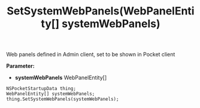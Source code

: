 ﻿---
uid: crmscript_ref_NSPocketStartupData_SetSystemWebPanels
title: SetSystemWebPanels(WebPanelEntity[] systemWebPanels)
intellisense: NSPocketStartupData.SetSystemWebPanels
keywords: NSPocketStartupData, GetSystemWebPanels
so.topic: reference
---

Web panels defined in Admin client, set to be shown in Pocket client

**Parameter:** 
 - **systemWebPanels** WebPanelEntity[]

```crmscript
NSPocketStartupData thing;
WebPanelEntity[] systemWebPanels;
thing.SetSystemWebPanels(systemWebPanels);
```

